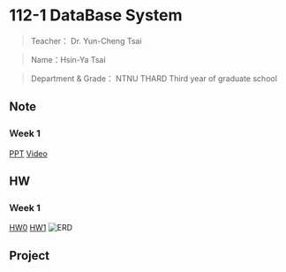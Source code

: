 112-1 DataBase System
=============


>Teacher： Dr. Yun-Cheng Tsai 

>Name：Hsin-Ya Tsai

>Department & Grade： NTNU THARD Third year of graduate school

Note
-------------
### Ｗeek 1
[PPT](https://docs.google.com/presentation/d/1CP0D92DA8Ae8oyIKSquqUuTUpVqwLGT-14T32l9pf5U/edit#slide=id.g2410febba22_0_9)
[Video](https://www.youtube.com/watch?v=idhUbF1req4)

HW
-------------
### Ｗeek 1
[HW0](https://youtu.be/QtKSeeiwIiA)
[HW1](https://youtu.be/gAz-3NpOgYU)
![ERD](https://drive.google.com/file/d/1tRkPk7aQsbl4x6InIQj8dJ7DRk-xSf39/view?usp=sharing)

Project
-------------

